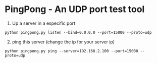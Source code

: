 # PingPong - An UDP port test tool

1. Up a server in a especific port

`python pingpong.py listen --bind=0.0.0.0 --port=15000 --proto=udp`

2. ping this server (change the ip for your server ip)

`python pingpong.py ping --server=192.168.2.100 --port=15000 --proto=udp`
